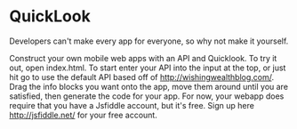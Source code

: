 QuickLook
=========

Developers can't make every app for everyone, so why not make it yourself.

Construct your own mobile web apps with an API and Quicklook. 
To try it out, open index.html. To start enter your API into the input at the top, or just hit go to use the default API based off of http://wishingwealthblog.com/.
Drag the info blocks you want onto the app, move them around until you are satisfied, then generate the code for your app.
For now, your webapp does require that you have a Jsfiddle account, but it's free. Sign up here http://jsfiddle.net/ for your free account.
